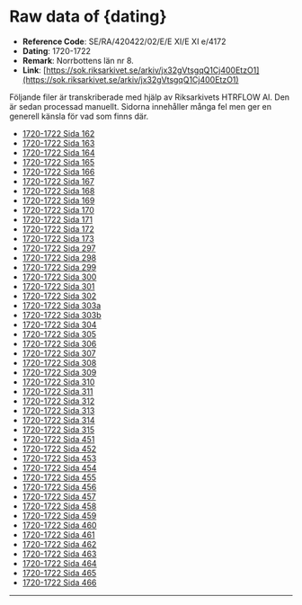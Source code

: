 
# Raw data of {dating}

- **Reference Code**: SE/RA/420422/02/E/E XI/E XI e/4172
- **Dating**: 1720-1722
- **Remark**: Norrbottens län nr 8.
- **Link**: [https://sok.riksarkivet.se/arkiv/jx32gVtsgqQ1Cj400EtzO1](https://sok.riksarkivet.se/arkiv/jx32gVtsgqQ1Cj400EtzO1)

Följande filer är transkriberade med hjälp av Riksarkivets HTRFLOW AI. Den är sedan processad manuellt. Sidorna innehåller många fel men ger en generell känsla för vad som finns där.

- [1720-1722 Sida 162](1720-1722-Sida-162.md)
- [1720-1722 Sida 163](1720-1722-Sida-163.md)
- [1720-1722 Sida 164](1720-1722-Sida-164.md)
- [1720-1722 Sida 165](1720-1722-Sida-165.md)
- [1720-1722 Sida 166](1720-1722-Sida-166.md)
- [1720-1722 Sida 167](1720-1722-Sida-167.md)
- [1720-1722 Sida 168](1720-1722-Sida-168.md)
- [1720-1722 Sida 169](1720-1722-Sida-169.md)
- [1720-1722 Sida 170](1720-1722-Sida-170.md)
- [1720-1722 Sida 171](1720-1722-Sida-171.md)
- [1720-1722 Sida 172](1720-1722-Sida-172.md)
- [1720-1722 Sida 173](1720-1722-Sida-173.md)
- [1720-1722 Sida 297](1720-1722-Sida-297.md)
- [1720-1722 Sida 298](1720-1722-Sida-298.md)
- [1720-1722 Sida 299](1720-1722-Sida-299.md)
- [1720-1722 Sida 300](1720-1722-Sida-300.md)
- [1720-1722 Sida 301](1720-1722-Sida-301.md)
- [1720-1722 Sida 302](1720-1722-Sida-302.md)
- [1720-1722 Sida 303a](1720-1722-Sida-303a.md)
- [1720-1722 Sida 303b](1720-1722-Sida-303b.md)
- [1720-1722 Sida 304](1720-1722-Sida-304.md)
- [1720-1722 Sida 305](1720-1722-Sida-305.md)
- [1720-1722 Sida 306](1720-1722-Sida-306.md)
- [1720-1722 Sida 307](1720-1722-Sida-307.md)
- [1720-1722 Sida 308](1720-1722-Sida-308.md)
- [1720-1722 Sida 309](1720-1722-Sida-309.md)
- [1720-1722 Sida 310](1720-1722-Sida-310.md)
- [1720-1722 Sida 311](1720-1722-Sida-311.md)
- [1720-1722 Sida 312](1720-1722-Sida-312.md)
- [1720-1722 Sida 313](1720-1722-Sida-313.md)
- [1720-1722 Sida 314](1720-1722-Sida-314.md)
- [1720-1722 Sida 315](1720-1722-Sida-315.md)
- [1720-1722 Sida 451](1720-1722-Sida-451.md)
- [1720-1722 Sida 452](1720-1722-Sida-452.md)
- [1720-1722 Sida 453](1720-1722-Sida-453.md)
- [1720-1722 Sida 454](1720-1722-Sida-454.md)
- [1720-1722 Sida 455](1720-1722-Sida-455.md)
- [1720-1722 Sida 456](1720-1722-Sida-456.md)
- [1720-1722 Sida 457](1720-1722-Sida-457.md)
- [1720-1722 Sida 458](1720-1722-Sida-458.md)
- [1720-1722 Sida 459](1720-1722-Sida-459.md)
- [1720-1722 Sida 460](1720-1722-Sida-460.md)
- [1720-1722 Sida 461](1720-1722-Sida-461.md)
- [1720-1722 Sida 462](1720-1722-Sida-462.md)
- [1720-1722 Sida 463](1720-1722-Sida-463.md)
- [1720-1722 Sida 464](1720-1722-Sida-464.md)
- [1720-1722 Sida 465](1720-1722-Sida-465.md)
- [1720-1722 Sida 466](1720-1722-Sida-466.md)
---
